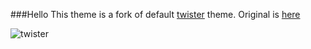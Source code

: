 ###Hello
This theme is a fork of default [twister](http://twister.net.co/) theme. Original is [here](https://github.com/miguelfreitas/twister-html)

![twister](https://raw.github.com/iHedgehog/twister-calm/master/img/screenshot.png)